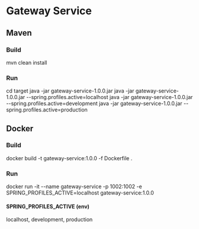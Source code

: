 # Gateway Service

## Maven
### Build
mvn clean install
### Run
cd target
java -jar gateway-service-1.0.0.jar
java -jar gateway-service-1.0.0.jar --spring.profiles.active=localhost
java -jar gateway-service-1.0.0.jar --spring.profiles.active=development
java -jar gateway-service-1.0.0.jar --spring.profiles.active=production

## Docker
### Build
docker build -t gateway-service:1.0.0 -f Dockerfile .

### Run
docker run -it --name gateway-service -p 1002:1002 -e SPRING_PROFILES_ACTIVE=localhost gateway-service:1.0.0

#### SPRING_PROFILES_ACTIVE (env)
localhost, development, production